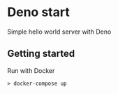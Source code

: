 # Deno start

Simple hello world server with Deno

## Getting started

Run with Docker

```shell
> docker-compose up
```
